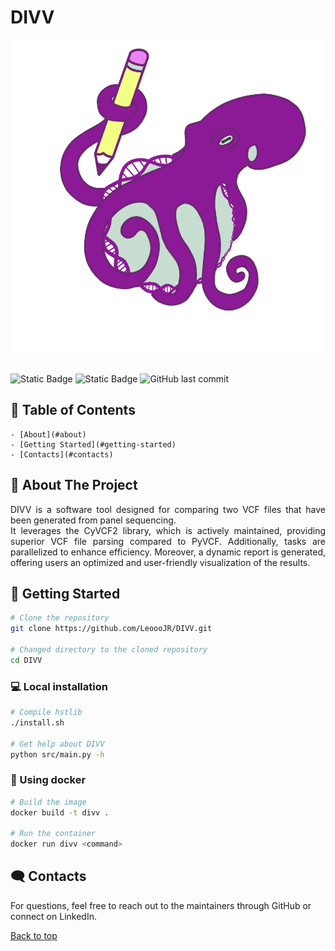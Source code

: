 # DIVV

<center><img src="logo.png" width="500" height="500"></center><br>

![Static Badge](https://img.shields.io/badge/python-3.10%2B-yellow?label=python&labelColor=grey&color=yellow)
![Static Badge](https://img.shields.io/badge/htslib-1.21-grey?color=brightgreen)
![GitHub last commit](https://img.shields.io/github/last-commit/LeoooJR/DIVV)

## :bookmark_tabs: Table of Contents <a name="table">
    - [About](#about)
    - [Getting Started](#getting-started)
    - [Contacts](#contacts)

## :pencil: About The Project <a name="about">

<p align="justify">
DIVV is a software tool designed for comparing two VCF files that have been generated from panel sequencing.<br>
It leverages the CyVCF2 library, which is actively maintained, providing superior VCF file parsing compared to PyVCF. Additionally, tasks are parallelized to enhance efficiency. Moreover, a dynamic report is generated, offering users an optimized and user-friendly visualization of the results.
</p>

## :rocket: Getting Started <a name="getting-started">

```bash
# Clone the repository
git clone https://github.com/LeoooJR/DIVV.git

# Changed directory to the cloned repository
cd DIVV
```

### :computer: Local installation

```bash
# Compile hstlib
./install.sh

# Get help about DIVV
python src/main.py -h
```

### :whale2: Using docker

```bash
# Build the image
docker build -t divv .

# Run the container
docker run divv <command>
```

## 🗨️ Contacts <a name="contacts"></a>

For questions, feel free to reach out to the maintainers through GitHub or connect on LinkedIn.

[Back to top](#top)